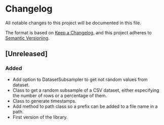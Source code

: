 # Changelog
All notable changes to this project will be documented in this file.

The format is based on [Keep a Changelog](https://keepachangelog.com/en/1.0.0/),
and this project adheres to [Semantic Versioning](https://semver.org/spec/v2.0.0.html).

## [Unreleased]

### Added

- Add option to DatasetSubsampler to get not random values from dataset.
- Class to get a random subsample of a CSV dataset, either especifying the number of rows or a percentage of them.
- Class to generate timestamps.
- Add method to path class so a prefix can be added to a file name in a path.
- First version of the library.
